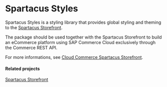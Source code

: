 # Spartacus Styles

Spartacus Styles is a styling library that provides global styling and theming to the [Spartacus Storefront](https://www.npmjs.com/package/@spartacus/storefront).

The package should be used together with the Spartacus Storefront to build an eCommerce platform using SAP Commerce Cloud exclusively through the Commerce REST API.

For more informations, see [Cloud Commerce Spartacus Storefront](https://github.com/SAP/cloud-commerce-spartacus-storefront).

#### Related projects

[Spartacus Storefront](https://www.npmjs.com/package/@spartacus/storefront)
